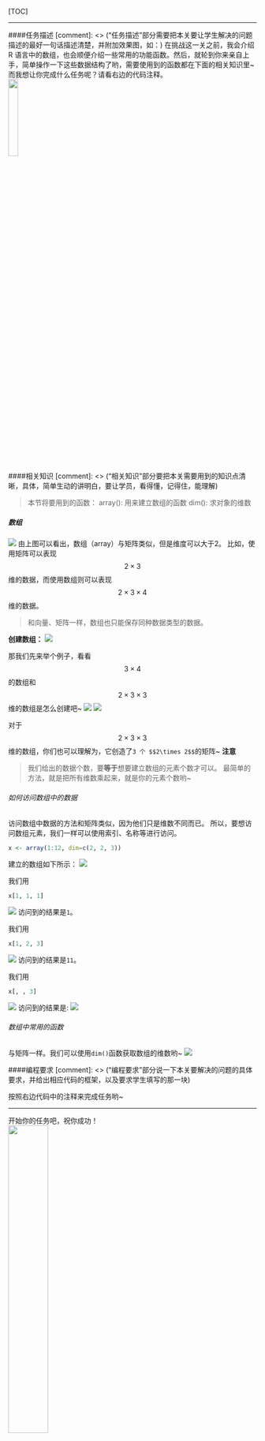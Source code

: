 [TOC]

---

####任务描述
[comment]: <> (“任务描述”部分需要把本关要让学生解决的问题描述的最好一句话描述清楚，并附加效果图，如：)
在挑战这一关之前，我会介绍 R 语言中的数组，也会顺便介绍一些常用的功能函数。然后，就轮到你来亲自上手，简单操作一下这些数据结构了哟，需要使用到的函数都在下面的相关知识里~而我想让你完成什么任务呢？请看右边的代码注释。
<img src="/attachments/download/192637" style="display: block;height: auto;width: 20%;"/>


####相关知识
[comment]: <> (“相关知识”部分要把本关需要用到的知识点清晰，具体，简单生动的讲明白，要让学员，看得懂，记得住，能理解)
> 本节将要用到的函数：
array(): 用来建立数组的函数
dim(): 求对象的维数



##### 数组
![](/attachments/download/193341)
由上图可以看出，数组（array）与矩阵类似，但是维度可以大于2。
比如，使用矩阵可以表现  $$2\times 3$$ 维的数据，而使用数组则可以表现 $$2\times3\times4$$ 维的数据。
> 和向量、矩阵一样，数组也只能保存同种数据类型的数据。


**创建数组：**
![](/attachments/download/193346)

那我们先来举个例子，看看$$3\times 4$$的数组和$$2\times 3\times 3$$维的数组是怎么创建吧~
![](/attachments/download/193351)
![](/attachments/download/193352)

对于$$2\times 3\times 3$$维的数组，你们也可以理解为，它创造了` 3 个 $$2\times 2$$ `的矩阵~
**注意**
> 我们给出的数据个数，要**等于**想要建立数组的元素个数才可以。
最简单的方法，就是把所有维数乘起来，就是你的元素个数哟~


###### 如何访问数组中的数据
访问数组中数据的方法和矩阵类似，因为他们只是维数不同而已。
所以，要想访问数组元素，我们一样可以使用索引、名称等进行访问。
```R
x <- array(1:12, dim=c(2, 2, 3))
```
建立的数组如下所示：
![](/attachments/download/193368)

我们用
```R
x[1, 1, 1]
```
![](/attachments/download/193373)
访问到的结果是`1`。

我们用
```R
x[1, 2, 3]
```
![](/attachments/download/193379)
访问到的结果是`11`。

我们用
```R
x[, , 3]
```
![](/attachments/download/193381)
访问到的结果是:
![](/attachments/download/193382)

###### 数组中常用的函数
与矩阵一样。我们可以使用`dim()`函数获取数组的维数哟~
![](/attachments/download/193387)

####编程要求
[comment]: <> (“编程要求”部分说一下本关要解决的问题的具体要求，并给出相应代码的框架，以及要求学生填写的那一块)

按照右边代码中的注释来完成任务哟~



---
开始你的任务吧，祝你成功！
<img src="/attachments/download/193069" style="display: block;height: auto;width: 40%;"/>

